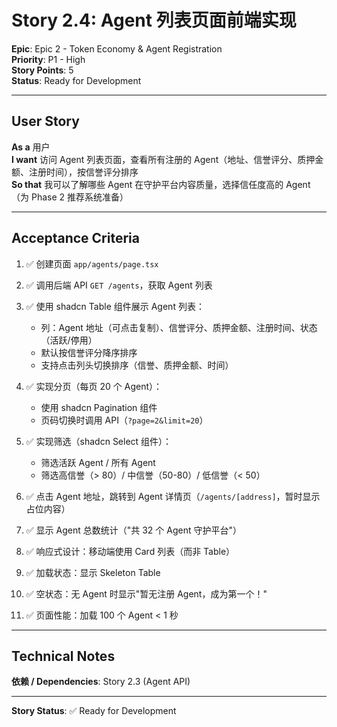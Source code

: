# Story 2.4: Agent 列表页面前端实现

**Epic**: Epic 2 - Token Economy & Agent Registration  
**Priority**: P1 - High  
**Story Points**: 5  
**Status**: Ready for Development

---

## User Story

**As a** 用户  
**I want** 访问 Agent 列表页面，查看所有注册的 Agent（地址、信誉评分、质押金额、注册时间），按信誉评分排序  
**So that** 我可以了解哪些 Agent 在守护平台内容质量，选择信任度高的 Agent（为 Phase 2 推荐系统准备）

---

## Acceptance Criteria

1. ✅ 创建页面 `app/agents/page.tsx`

2. ✅ 调用后端 API `GET /agents`，获取 Agent 列表

3. ✅ 使用 shadcn Table 组件展示 Agent 列表：
   - 列：Agent 地址（可点击复制）、信誉评分、质押金额、注册时间、状态（活跃/停用）
   - 默认按信誉评分降序排序
   - 支持点击列头切换排序（信誉、质押金额、时间）

4. ✅ 实现分页（每页 20 个 Agent）：
   - 使用 shadcn Pagination 组件
   - 页码切换时调用 API（`?page=2&limit=20`）

5. ✅ 实现筛选（shadcn Select 组件）：
   - 筛选活跃 Agent / 所有 Agent
   - 筛选高信誉（> 80）/ 中信誉（50-80）/ 低信誉（< 50）

6. ✅ 点击 Agent 地址，跳转到 Agent 详情页（`/agents/[address]`，暂时显示占位内容）

7. ✅ 显示 Agent 总数统计（"共 32 个 Agent 守护平台"）

8. ✅ 响应式设计：移动端使用 Card 列表（而非 Table）

9. ✅ 加载状态：显示 Skeleton Table

10. ✅ 空状态：无 Agent 时显示"暂无注册 Agent，成为第一个！"

11. ✅ 页面性能：加载 100 个 Agent < 1 秒

---

## Technical Notes

**依赖 / Dependencies**: Story 2.3 (Agent API)

---

**Story Status**: ✅ Ready for Development


